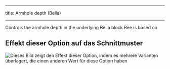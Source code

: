 ***

title: Armhole depth (Bella)

***

Controls the armhole depth in the underlying Bella block Bee is based on

## Effekt dieser Option auf das Schnittmuster

![Dieses Bild zeigt den Effekt dieser Option, indem es mehrere Varianten überlagert, die einen anderen Wert für diese Option haben](bee_armholedepth_sample.svg "Effekt dieser Option auf das Schnittmuster")
